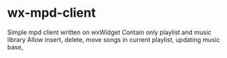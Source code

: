 # wx-mpd-client
Simple mpd client written on wxWidget
Contain only playlist and music library
Allow insert, delete, move songs in current playlist, updating music base, 